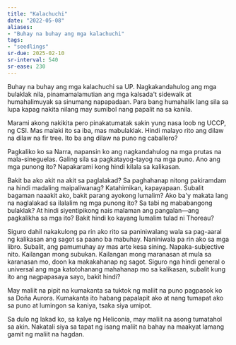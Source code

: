 ```yaml
---
title: "Kalachuchi"
date: "2022-05-08"
aliases:
- "Buhay na buhay ang mga kalachuchi"
tags:
- "seedlings"
sr-due: 2025-02-10
sr-interval: 540
sr-ease: 230
---
```


Buhay na buhay ang mga kalachuchi sa UP. Nagkakandahulog ang mga bulaklak nila, pinamamalamutian ang mga kalsada't sidewalk at humahalimuyak sa sinumang napapadaan. Para bang humahalik lang sila sa lupa kapag nakita nilang may sumibol nang papalit na sa kanila.

Marami akong nakikita pero pinakatumatak sakin yung nasa loob ng UCCP, ng CSI. Mas malaki ito sa iba, mas mabulaklak. Hindi malayo rito ang dilaw na dilaw na fir tree. Ito ba ang dilaw na puno ng caballero?

Pagkaliko ko sa Narra, napansin ko ang nagkandahulog na mga prutas na mala-sineguelas. Galing sila sa pagkatayog-tayog na mga puno. Ano ang mga punong ito? Napakarami kong hindi kilala sa kalikasan.

Bakit ba ako akit na akit sa paglalakad? Sa paghahanap nitong pakiramdam na hindi madaling maipaliwanag? Katahimikan, kapayapaan. Subalit bagaman naaakit ako, bakit parang ayokong lumalim? Ako ba'y makata lang na naglalakad sa ilalalim ng mga punong ito? Sa tabi ng mababangong bulaklak? At hindi siyentipikong nais malaman ang pangalan—ang pagkalikha sa mga ito? Bakit hindi ko kayang lumalim tulad ni Thoreau?

Siguro dahil nakakulong pa rin ako rito sa paniniwalang wala sa pag-aaral ng kalikasan ang sagot sa paano ba mabuhay. Naniniwala pa rin ako sa mga libro. Subalit, ang pamumuhay ay mas arte kesa sining. Napaka-subjective nito. Kailangan mong subukan. Kailangan mong maranasan at mula sa karanasan mo, doon ka makakahanap ng sagot. Siguro nga hindi general o universal ang mga katotohanang mahahanap mo sa kalikasan, subalit kung ito ang nagpapasaya sayo, bakit hindi?

May maliit na pipit na kumakanta sa tuktok ng maliit na puno pagpasok ko sa Doña Aurora. Kumakanta ito habang papalapit ako at nang tumapat ako sa puno at lumingon sa kaniya, tsaka siya umipot.

Sa dulo ng lakad ko, sa kalye ng Heliconia, may maliit na asong tumatahol sa akin. Nakatali siya sa tapat ng isang maliit na bahay na maakyat lamang gamit ng maliit na hagdan.